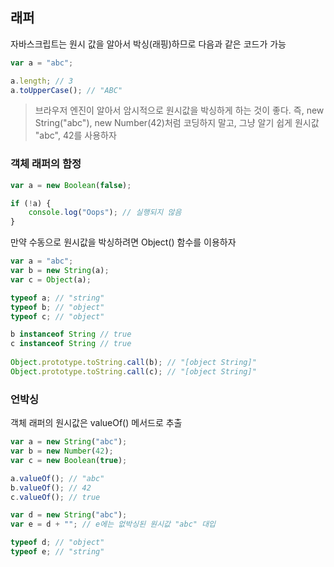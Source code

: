 ## 래퍼

자바스크립트는 원시 값을 알아서 박싱(래핑)하므로 다음과 같은 코드가 가능

```javascript
var a = "abc";

a.length; // 3
a.toUpperCase(); // "ABC"
```

> 브라우저 엔진이 알아서 암시적으로 원시값을 박싱하게 하는 것이 좋다. 즉, new String("abc"), new Number(42)처럼 코딩하지 말고, 그냥 알기 쉽게 원시값 "abc", 42를 사용하자


### 객체 래퍼의 함정

```javascript
var a = new Boolean(false);

if (!a) {
    console.log("Oops"); // 실행되지 않음
}
```

만약 수동으로 원시값을 박싱하려면 Object() 함수를 이용하자

```javascript
var a = "abc";
var b = new String(a);
var c = Object(a);

typeof a; // "string"
typeof b; // "object"
typeof c; // "object"

b instanceof String // true
c instanceof String // true
 
Object.prototype.toString.call(b); // "[object String]"
Object.prototype.toString.call(c); // "[object String]"
```


### 언박싱

객체 래퍼의 원시값은 valueOf() 메서드로 추출

```javascript
var a = new String("abc");
var b = new Number(42);
var c = new Boolean(true);

a.valueOf(); // "abc"
b.valueOf(); // 42
c.valueOf(); // true

var d = new String("abc");
var e = d + ""; // e에는 없박싱된 원시값 "abc" 대입

typeof d; // "object"
typeof e; // "string"
```